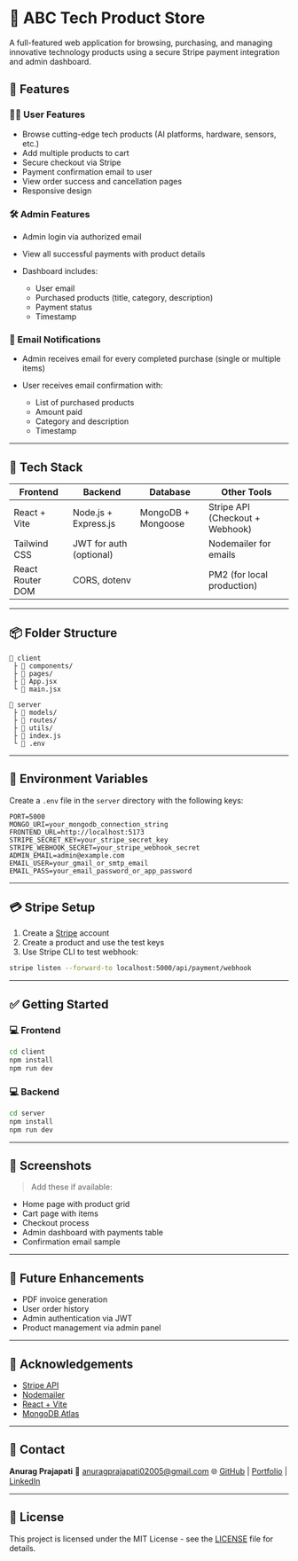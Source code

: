 # 🛒 ABC Tech Product Store

A full-featured web application for browsing, purchasing, and managing innovative technology products using a secure Stripe payment integration and admin dashboard.

## 🚀 Features

### 🧑‍💻 User Features

* Browse cutting-edge tech products (AI platforms, hardware, sensors, etc.)
* Add multiple products to cart
* Secure checkout via Stripe
* Payment confirmation email to user
* View order success and cancellation pages
* Responsive design

### 🛠️ Admin Features

* Admin login via authorized email
* View all successful payments with product details
* Dashboard includes:

  * User email
  * Purchased products (title, category, description)
  * Payment status
  * Timestamp

### 📧 Email Notifications

* Admin receives email for every completed purchase (single or multiple items)
* User receives email confirmation with:

  * List of purchased products
  * Amount paid
  * Category and description
  * Timestamp

---

## 🧰 Tech Stack

| Frontend         | Backend                 | Database           | Other Tools                     |
| ---------------- | ----------------------- | ------------------ | ------------------------------- |
| React + Vite     | Node.js + Express.js    | MongoDB + Mongoose | Stripe API (Checkout + Webhook) |
| Tailwind CSS     | JWT for auth (optional) |                    | Nodemailer for emails           |
| React Router DOM | CORS, dotenv            |                    | PM2 (for local production)      |

---

## 📦 Folder Structure

```
📁 client
 ├ 📂 components/
 ├ 📂 pages/
 ├ 📄 App.jsx
 └ 📄 main.jsx

📁 server
 ├ 📂 models/
 ├ 📂 routes/
 ├ 📂 utils/
 ├ 📄 index.js
 └ 📄 .env
```

---

## 🔐 Environment Variables

Create a `.env` file in the `server` directory with the following keys:

```env
PORT=5000
MONGO_URI=your_mongodb_connection_string
FRONTEND_URL=http://localhost:5173
STRIPE_SECRET_KEY=your_stripe_secret_key
STRIPE_WEBHOOK_SECRET=your_stripe_webhook_secret
ADMIN_EMAIL=admin@example.com
EMAIL_USER=your_gmail_or_smtp_email
EMAIL_PASS=your_email_password_or_app_password
```

---

## 💳 Stripe Setup

1. Create a [Stripe](https://stripe.com) account
2. Create a product and use the test keys
3. Use Stripe CLI to test webhook:

```bash
stripe listen --forward-to localhost:5000/api/payment/webhook
```

---

## ✅ Getting Started

### 💻 Frontend

```bash
cd client
npm install
npm run dev
```

### 💻 Backend

```bash
cd server
npm install
npm run dev
```

---

## 📸 Screenshots

> Add these if available:

* Home page with product grid
* Cart page with items
* Checkout process
* Admin dashboard with payments table
* Confirmation email sample

---

## 🧪 Future Enhancements

* PDF invoice generation
* User order history
* Admin authentication via JWT
* Product management via admin panel

---

## 🙌 Acknowledgements

* [Stripe API](https://stripe.com/docs)
* [Nodemailer](https://nodemailer.com/about/)
* [React + Vite](https://vitejs.dev/)
* [MongoDB Atlas](https://www.mongodb.com/cloud/atlas)

---

## 📧 Contact

**Anurag Prajapati**
📩 [anuragprajapati02005@gmail.com](mailto:anuragprajapati02005@gmail.com)
🌐 [GitHub](https://github.com/Anurag915) | [Portfolio](#) | [LinkedIn](#)

---

## 📄 License

This project is licensed under the MIT License - see the [LICENSE](LICENSE) file for details.
